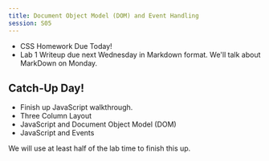 ```yaml
---
title: Document Object Model (DOM) and Event Handling
session: S05
---
```

* CSS Homework Due Today!
* Lab 1 Writeup due next Wednesday in Markdown format. We'll talk about MarkDown on Monday.

## Catch-Up Day!
* Finish up JavaScript walkthrough.
* Three Column Layout
* JavaScript and Document Object Model (DOM)
* JavaScript and Events

We will use at least half of the lab time to finish this up.